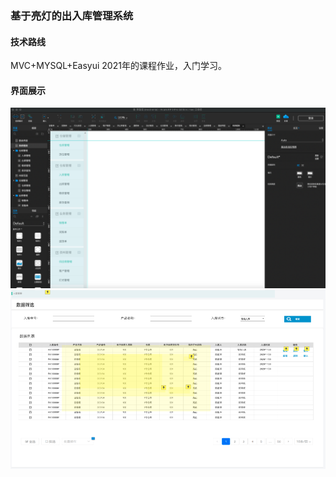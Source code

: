 ### 基于亮灯的出入库管理系统
#### 技术路线
MVC+MYSQL+Easyui 
2021年的课程作业，入门学习。
#### 界面展示
![原型界面](./原型界面.png)
![入库界面](./入库原型图界面.png)



